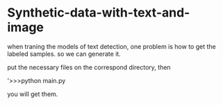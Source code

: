 # Synthetic-data-with-text-and-image

when traning the models of text detection, one problem is how to get the labeled samples. so we can generate it.

put the necessary files on the correspond directory, then

'>>>python main.py

you will get them.
